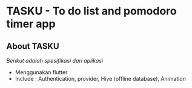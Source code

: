 TASKU - To do list and pomodoro timer app
==
About TASKU
--
*Berikut adalah spesifikasi dari aplikasi*
- Menggunakan flutter
- Include : Authentication, provider, Hive (offline database), Animation
